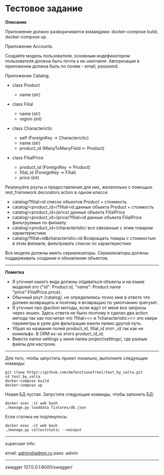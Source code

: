 Тестовое задание
=====================
**Описание**

Приложение должно разворачиватся командами: docker-compose build, docker-compose up.
  
Приложение Accounts.

Создайте модель пользователя, основным индефикатором пользователя должна быть почта а не username.
Авторизация в приложении должна быть по полям - email, password. 

Приложение Catalog.

 - class Product
    - name (str)
   
 - class Filial
    - name (str)
    - region (int)
   
 - class Characterictic
     - self (ForeignKey -> Characterictic) 
     - name (str)
   - product_id (ManyToManyField <- Product)
   
 - class FilialPrice
    - product_id (ForeignKey -> Product)
    - filial_id (ForeignKey -> Filial)
    - price (int)

Реализуйте роуты и предоставления для них, желательно с помощью rest_framework.decorators.action в одном классе.

- catalog/?filial=id список объектов Product + стоимость
- catalog/<product_id>/?filial=id данные объекта Product + стоимость
- catalog/<product_id>/price/ данные объекта FilialPrice
- catalog/<product_id>/price/?filial=id данные объекта FilialPrice фильтруемые по филиалу
- catalog/<product_id>/characteristic/  все связанные с этим товаром характеристики
- catalog/?filial=id&characteristic=id
Возвращать товары с стоимостью в этом филиале, фильтровать список по характеристике

Все модели должны иметь сериализаторы.
Сериализаторы должны поддерживать создание и обновление объектов.
______
**Пометка**

- Я уточнил какого вида должны отдаваться объекты и на языке моделей это {"id": Product.id, "name": Product.name "price":FilialPrice.price}.
- Обычный роут /catalog/, не определились точно мне в ответе что должен возвращать и поэтому я возвращаю по умолчанию queryset.
- Я уточнил про @action методы, если ждут от меня все запросы через экшен. Здесь ответа не было поэтому я сделал два action метода так как посчитал что ?filial=<> и ?characteristic=<> это квери параметры в урле для фильтрации ежели прямо другой путь.
- Убрал из названия полей product_id, filial_id этот _id так как не комильфо. В ORM из-за этого product_id_id.
- Вместо папки settings  у меня папка project/settings/, где разные файлы для настроек.
______
Для того, чтобы запустить проект локально, выполните следующие команды:
```
git clone https://github.com/defenitionofreal/test_by_valta.git
cd test_by_valta
docker-compose build
docker-compose up
```

Новая БД пустая. Запустите следующие команды, чтобы запонить БД:
```
docker exec -it web bash
./manage.py loaddata fixtures/db.json
```

Если статика не подтянулось:
```
docker exec -it web bash
./manage.py collectstatic --noinput
```
______
superuser info:

email: admin@admin.ru
pass: admin
______
swagger 127.0.0.1:8000/swagger/
